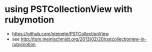# using PSTCollectionView with rubymotion

* https://github.com/steipete/PSTCollectionView
* see http://tom.meinlschmidt.org/2013/02/20/pstcollectioniew-in-rubymotion
